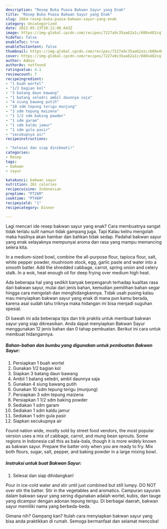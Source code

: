 ```yaml
---
description: "Resep Buka Puasa Bakwan Sayur yang Enak"
title: "Resep Buka Puasa Bakwan Sayur yang Enak"
slug: 2664-resep-buka-puasa-bakwan-sayur-yang-enak
category: Uncategorized
date: 2022-05-23T20:12:08.643Z
image: https://img-global.cpcdn.com/recipes/7227a9c35aa62a1c/680x482cq70/bakwan-sayur-foto-resep-utama.jpg
hideToc: false
enableToc: true
enableTocContent: false
thumbnail: https://img-global.cpcdn.com/recipes/7227a9c35aa62a1c/680x482cq70/bakwan-sayur-foto-resep-utama.jpg
cover: https://img-global.cpcdn.com/recipes/7227a9c35aa62a1c/680x482cq70/bakwan-sayur-foto-resep-utama.jpg
author: Admin
authorAv: notfound
ratingvalue: 4.1
reviewcount: 7
recipeingredient:
- "1 buah wortel"
- "1/2 bagian kol"
- "3 batang daun bawang"
- "1 batang seledri ambil daunnya saja"
- "4 siung bawang putih"
- "10 sdm tepung terigu munjung"
- "3 sdm tepung maizena"
- "1 1/2 sdm baking powder"
- "1 sdm garam"
- "1 sdm kaldu jamur"
- "1 sdm gula pasir"
- "secukupnya air"
recipeinstructions:

- "Selesai dan siap dinikmati!"
categories:
- Resep
tags:
- bakwan
- sayur

katakunci: bakwan sayur 
nutrition: 261 calories
recipecuisine: Indonesian
preptime: "PT26M"
cooktime: "PT46M"
recipeyield: "1"
recipecategory: Dinner

---
```



Lagi mencari ide resep bakwan sayur yang enak? Cara membuatnya sangat tidak terlalu sulit namun tidak gampang juga. Tapi Kalau keliru mengolah maka hasilnya akan hambar dan bahkan tidak sedap. Padahal bakwan sayur yang enak selayaknya mempunyai aroma dan rasa yang mampu memancing selera kita.


In a medium-sized bowl, combine the all-purpose flour, tapioca flour, salt, white pepper powder, mushroom stock, egg, garlic paste and water into a smooth batter. Add the shredded cabbage, carrot, spring onion and celery stalk. In a wok, heat enough oil for deep frying over medium high heat.

Ada beberapa hal yang sedikit banyak berpengaruh terhadap kualitas rasa dari bakwan sayur, mulai dari jenis bahan, kemudian pemilihan bahan segar hingga cara mengolah dan menghidangkannya. Tidak usah pusing kalau mau menyiapkan bakwan sayur yang enak di mana pun kamu berada, karena asal sudah tahu triknya maka hidangan ini bisa menjadi suguhan spesial.


Di bawah ini ada beberapa tips dan trik praktis untuk membuat bakwan sayur yang siap dikreasikan. Anda dapat menyiapkan Bakwan Sayur menggunakan 12 jenis bahan dan 0 tahap pembuatan. Berikut ini cara untuk membuat hidangannya.

<!--inarticleads1-->

##### Bahan-bahan dan bumbu yang digunakan untuk pembuatan Bakwan Sayur:

1. Persiapkan 1 buah wortel
1. Gunakan 1/2 bagian kol
1. Siapkan 3 batang daun bawang
1. Ambil 1 batang seledri, ambil daunnya saja
1. Gunakan 4 siung bawang putih
1. Gunakan 10 sdm tepung terigu (munjung)
1. Persiapkan 3 sdm tepung maizena
1. Persiapkan 1 1/2 sdm baking powder
1. Sediakan 1 sdm garam
1. Sediakan 1 sdm kaldu jamur
1. Sediakan 1 sdm gula pasir
1. Siapkan secukupnya air


Found nation wide, mostly sold by street food vendors, the most popular version uses a mix of cabbage, carrot, and mung bean sprouts. Some regions in Indonesia call this as bala-bala, though it is more widely known as bakwan sayur. Prepare the batter only when you are ready to fry. Mix both flours, sugar, salt, pepper, and baking powder in a large mixing bowl. 

<!--inarticleads2-->

##### Instruksi untuk buat Bakwan Sayur:


1. Selesai dan siap dihidangkan!

Pour in ice-cold water and stir until just combined but still lumpy. DO NOT over stir the batter. Stir in the vegetables and aromatics. Campuran sayuran dalam bakwan sayur yang sering digunakan adalah wortel, kubis, dan tauge yang dicampur dengan adonan tepung terigu. Di berbagai daerah, bakwan sayur memiliki nama yang berbeda-beda. 

Gimana nih? Gampang kan? Itulah cara menyiapkan bakwan sayur yang bisa anda praktikkan di rumah. Semoga bermanfaat dan selamat mencoba!
